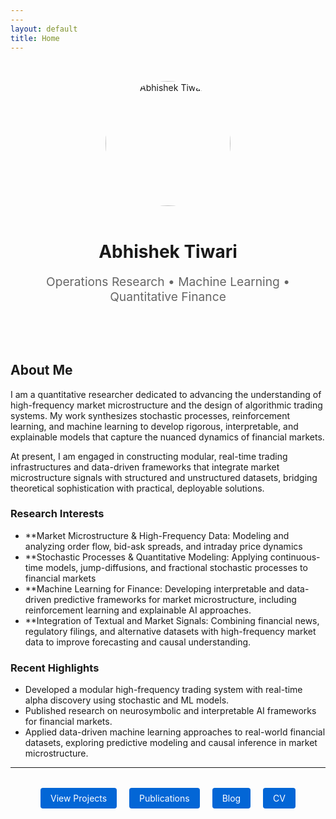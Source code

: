 ```yaml
---
---
layout: default
title: Home
---
```


<div class="hero-section" style="text-align: center; padding: 2rem 0;">
  <img src="/assets/profile.jpg" alt="Abhishek Tiwari" style="border-radius: 50%; width: 200px; height: 200px; object-fit: cover; margin-bottom: 1rem;">
  <h1>Abhishek Tiwari</h1>
  <p style="font-size: 1.2rem; color: #666; margin-bottom: 2rem;">Operations Research • Machine Learning • Quantitative Finance</p>
</div>

## About Me

I am a quantitative researcher dedicated to advancing the understanding of high-frequency market microstructure and the design of algorithmic trading systems. My work synthesizes stochastic processes, reinforcement learning, and machine learning to develop rigorous, interpretable, and explainable models that capture the nuanced dynamics of financial markets.

At present, I am engaged in constructing modular, real-time trading infrastructures and data-driven frameworks that integrate market microstructure signals with structured and unstructured datasets, bridging theoretical sophistication with practical, deployable solutions.

### Research Interests
- **Market Microstructure & High-Frequency Data: Modeling and analyzing order flow, bid-ask spreads, and intraday price dynamics
- **Stochastic Processes & Quantitative Modeling: Applying continuous-time models, jump-diffusions, and fractional stochastic processes to financial markets
- **Machine Learning for Finance: Developing interpretable and data-driven predictive frameworks for market microstructure, including reinforcement learning and explainable AI approaches.
- **Integration of Textual and Market Signals: Combining financial news, regulatory filings, and alternative datasets with high-frequency market data to improve forecasting and causal understanding.

### Recent Highlights
- Developed a modular high-frequency trading system with real-time alpha discovery using stochastic and ML models.
- Published research on neurosymbolic and interpretable AI frameworks for financial markets.
- Applied data-driven machine learning approaches to real-world financial datasets, exploring predictive modeling and causal inference in market microstructure.

---

<div style="text-align: center; margin: 2rem 0;">
  <a href="/projects/" class="btn">View Projects</a>
  <a href="/publications/" class="btn">Publications</a>
  <a href="/blog/" class="btn">Blog</a>
  <a href="/pages/cv/" class="btn">CV</a>
</div>

<style>
.btn {
  display: inline-block;
  padding: 0.5rem 1rem;
  margin: 0 0.5rem;
  background: #0366d6;
  color: white;
  text-decoration: none;
  border-radius: 4px;
  transition: background 0.3s;
}
.btn:hover {
  background: #0256c7;
  color: white;
  text-decoration: none;
}
</style>
